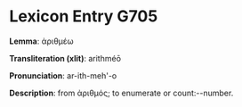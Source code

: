 # Lexicon Entry G705

**Lemma**: ἀριθμέω

**Transliteration (xlit)**: arithméō

**Pronunciation**: ar-ith-meh'-o

**Description**:
from ἀριθμός; to enumerate or count:--number.
